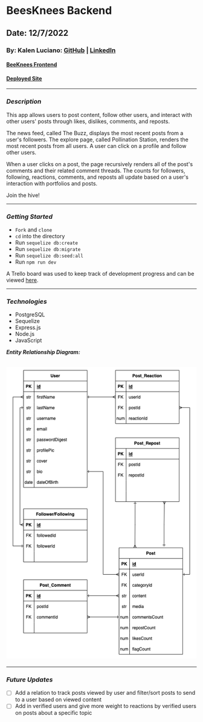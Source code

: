 # BeesKnees Backend

## Date: 12/7/2022

### By: Kalen Luciano: [GitHub](https://github.com/kalenluciano) | [LinkedIn](https://www.linkedin.com/in/kalenluciano/)

#### [BeeKnees Frontend](https://github.com/kalenluciano/bees-knees-frontend)

#### [Deployed Site](http://bees-knees-frontend.herokuapp.com)

---

### **_Description_**

This app allows users to post content, follow other users, and interact with other users' posts through likes, dislikes, comments, and reposts.

The news feed, called The Buzz, displays the most recent posts from a user's followers. The explore page, called Pollination Station, renders the most recent posts from all users. A user can click on a profile and follow other users.

When a user clicks on a post, the page recursively renders all of the post's comments and their related comment threads. The counts for followers, following, reactions, comments, and reposts all update based on a user's interaction with portfolios and posts.

Join the hive!

---

### **_Getting Started_**

-   `Fork` and `clone`
-   `cd` into the directory
-   Run `sequelize db:create`
-   Run `sequelize db:migrate`
-   Run `sequelize db:seed:all`
-   Run `npm run dev`

A Trello board was used to keep track of development progress and can be viewed [here](https://trello.com/b/2omo5oFi/beesknees).

---

### **_Technologies_**

-   PostgreSQL
-   Sequelize
-   Express.js
-   Node.js
-   JavaScript

**_Entity Relationship Diagram:_**

## ![Entity Relationship Diagram](./assets/bees-knees-ERD.drawio.png)

---

### **_Future Updates_**

-   [ ] Add a relation to track posts viewed by user and filter/sort posts to send to a user based on viewed content
-   [ ] Add in verified users and give more weight to reactions by verified users on posts about a specific topic
